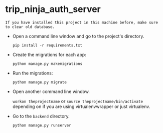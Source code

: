 # trip_ninja_auth_server

  `If you have installed this project in this machine before, make sure to clear old database.`

- Open a command line window and go to the project's directory.
  
  `pip install -r requirements.txt`

- Create the migrations for each app: 
  
  `python manage.py makemigrations`

- Run the migrations:

  `python manage.py migrate`
- Open another command line window.

  `workon theprojectname` or `source theprojectname/bin/activate` depending on if you are using virtualenvwrapper or just virtualenv.
- Go to the `backend` directory.

  `python manage.py runserver`
